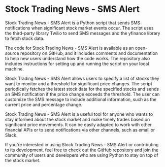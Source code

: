# Stock Trading News - SMS Alert

Stock Trading News - SMS Alert is a Python script that sends SMS notifications when significant stock market events occur. The script uses the third-party library Twilio to send SMS messages and the yfinance library to fetch stock data.

The code for Stock Trading News - SMS Alert is available as an open-source repository on GitHub, and it includes comments and documentation to help new users understand how the code works. The repository also includes instructions for setting up and running the script on your local machine.

Stock Trading News - SMS Alert allows users to specify a list of stocks they want to monitor and a threshold for significant price changes. The script periodically fetches the latest stock data for the specified stocks and sends an SMS notification if the price change exceeds the threshold. The user can customize the SMS message to include additional information, such as the current price and percentage change.

Stock Trading News - SMS Alert is a useful tool for anyone who wants to stay informed about the stock market and make timely trades based on significant price movements. It can be easily adapted to work with other financial APIs or to send notifications via other channels, such as email or Slack.

If you're interested in using Stock Trading News - SMS Alert or contributing to its development, feel free to check out the GitHub repository and join the community of users and developers who are using Python to stay on top of the stock market.




